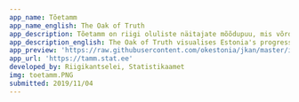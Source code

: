 ```yaml
---
app_name: Tõetamm
app_name_english: The Oak of Truth
app_description: Tõetamm on riigi oluliste näitajate mõõdupuu, mis võrdleb tegelikke tulemusi kolme arengukava põhjal - säästva arengu riiklik strateegia „Säästev Eesti 21“, programm „Eesti 2020“ ja Vabariigi Valitsuse tegevusprogramm. Tõetamme on loonud riigikantselei ja statistikaamet, et muuta riigi eesmärgid rahvale arusaadavamaks, juhtimine läbipaistvamaks ja tulemuspõhisemaks.
app_description_english: The Oak of Truth visualises Estonia's progress in achieving the key indicators set out in three strategies - the national sustainable development strategy "Sustainable Estonia 21", the national reform programme "Estonia 2020" and the action plan of the Government of Estonia. It has been created by the Government Office and Statistics Estonia to make the Government's goals easier to understand for general public, more transparent and goal-orienter.
app_preview: 'https://raw.githubusercontent.com/okestonia/jkan/master/img/toetamm.PNG'
app_url: 'https://tamm.stat.ee'
developed_by: Riigikantselei, Statistikaamet
img: toetamm.PNG
submitted: 2019/11/04
---
```

